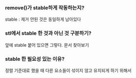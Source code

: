 ### remove()가 stable하게 작동하는지?

stable : 제거 안된 것은 동일하게 남아있다 

### stl에서 stable 한 것과 아닌 것 구분하기?

앞에 stable 붙어 있으면 그렇다. 문서 찾아보기

### stable 한 필요성 있는 이유?

정렬 기준대로 했을 때 다른 요소들이 섞이지 않고 유지되게 하기 위해서
